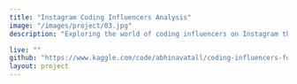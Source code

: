 ```yaml
---
title: "Instagram Coding Influencers Analysis"
image: "/images/project/03.jpg"
description: "Exploring the world of coding influencers on Instagram through in-depth EDA, revealing trends and insights in the coding community."

live: ""
github: "https://www.kaggle.com/code/abhinavatall/coding-influencers-follower-engagement-analysis" 
layout: project
---
```


